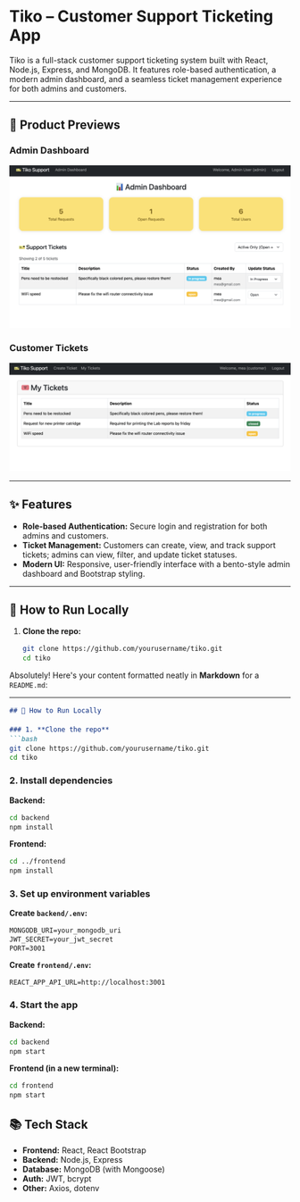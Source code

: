 # Tiko – Customer Support Ticketing App

Tiko is a full-stack customer support ticketing system built with React, Node.js, Express, and MongoDB. It features role-based authentication, a modern admin dashboard, and a seamless ticket management experience for both admins and customers.

---

## 🚀 Product Previews

### **Admin Dashboard**
![Admin Dashboard](./assets/1.png)

### **Customer Tickets**
![Customer Tickets](./assets/2.png)

---

## ✨ Features

- **Role-based Authentication:** Secure login and registration for both admins and customers.
- **Ticket Management:** Customers can create, view, and track support tickets; admins can view, filter, and update ticket statuses.
- **Modern UI:** Responsive, user-friendly interface with a bento-style admin dashboard and Bootstrap styling.

---

## 📝 How to Run Locally

1. **Clone the repo:**
   ```bash
   git clone https://github.com/yourusername/tiko.git
   cd tiko

Absolutely! Here's your content formatted neatly in **Markdown** for a `README.md`:

---

````markdown
## 📝 How to Run Locally

### 1. **Clone the repo**
```bash
git clone https://github.com/yourusername/tiko.git
cd tiko
````

### 2. **Install dependencies**

**Backend:**

```bash
cd backend
npm install
```

**Frontend:**

```bash
cd ../frontend
npm install
```

### 3. **Set up environment variables**

**Create `backend/.env`:**

```
MONGODB_URI=your_mongodb_uri
JWT_SECRET=your_jwt_secret
PORT=3001
```

**Create `frontend/.env`:**

```
REACT_APP_API_URL=http://localhost:3001
```

### 4. **Start the app**

**Backend:**

```bash
cd backend
npm start
```

**Frontend (in a new terminal):**

```bash
cd frontend
npm start
```


## 📚 Tech Stack

* **Frontend:** React, React Bootstrap
* **Backend:** Node.js, Express
* **Database:** MongoDB (with Mongoose)
* **Auth:** JWT, bcrypt
* **Other:** Axios, dotenv

```
